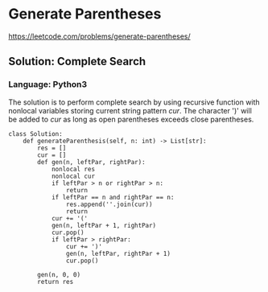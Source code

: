 # Generate Parentheses
https://leetcode.com/problems/generate-parentheses/

## Solution: Complete Search
### Language: Python3

The solution is to perform complete search by using recursive function with nonlocal variables storing current string pattern *cur*.
The character ')' will be added to *cur* as long as open parentheses exceeds close parentheses.

```python3
class Solution:
    def generateParenthesis(self, n: int) -> List[str]:
        res = []
        cur = []
        def gen(n, leftPar, rightPar):
            nonlocal res
            nonlocal cur
            if leftPar > n or rightPar > n:
                return
            if leftPar == n and rightPar == n:
                res.append(''.join(cur))
                return
            cur += '('
            gen(n, leftPar + 1, rightPar)
            cur.pop()
            if leftPar > rightPar:
                cur += ')'
                gen(n, leftPar, rightPar + 1)
                cur.pop()
            
        gen(n, 0, 0)
        return res
```

